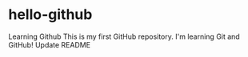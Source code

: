 # hello-github
Learning Github
This is my first GitHub repository. I'm learning Git and GitHub!
Update README
